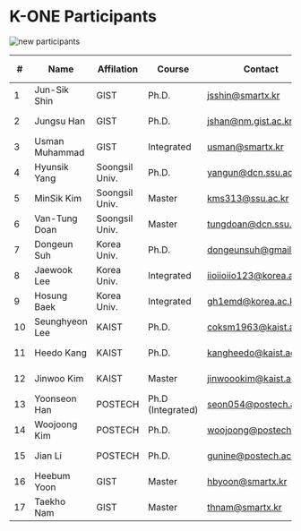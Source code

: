 # K-ONE Participants

![new participants](https://github.com/K-OpenNet/Main/blob/master/images/K-ONE_Participants_New.png)


\# | Name      | Affilation | Course | Contact | Developed S/W | Period
----|----------|------------|--------|---------|---------------|-------
1| Jun-Sik Shin | GIST | Ph.D. | jsshin@smartx.kr  | [OpenStack-OvN](https://github.com/K-OpenNet/OpenStack-OvN) | 15.06-Current
2| Jungsu Han | GIST | Ph.D. | jshan@nm.gist.ac.kr | [OpenStack-MultiView](https://github.com/K-OpenNet/OpenStack-MultiView) | 15.06-Current
3| Usman Muhammad | GIST | Integrated | usman@smartx.kr | - | 16.06-Current
4| Hyunsik Yang | Soongsil Univ. | Ph.D.| yangun@dcn.ssu.ac.kr |[OPNFV-HealthMon](https://github.com/K-OpenNet/OPNFV-HealthMon)| 15.06-Current 
5| MinSik Kim | Soongsil Univ. | Master | kms313@ssu.ac.kr | [OPNFV-StateMon](https://github.com/K-OpenNet/OPNFV-StateMon)| 15.06-Current 
6| Van-Tung Doan | Soongsil Univ. | Master | tungdoan@dcn.ssu.ac.kr | - | 16.06-Current 
7| Dongeun Suh | Korea Univ. | Ph.D. | dongeunsuh@gmail.com | [ODL-OSASS](https://github.com/K-OpenNet/ODL-OSASS) | 15.06-Current 
8| Jaewook Lee | Korea Univ. | Integrated | iioiioiio123@korea.ac.kr |[ODL-TASS](https://github.com/K-OpenNet/ODL-TASS)| 15.06-Current 
9| Hosung Baek| Korea Univ. | Integrated | gh1emd@korea.ac.kr | [ODL-SRMSS](https://github.com/K-OpenNet/ODL-SRMSS)| 15.06-Current 
10| Seunghyeon Lee | KAIST | Ph.D. |coksm1963@kaist.ac.kr | [ONOS-ApSM](https://github.com/K-OpenNet/ONOS-ApSM) | 15.06-Current 
11| Heedo Kang | KAIST | Ph.D. |kangheedo@kaist.ac.kr | [ONOS-SSM](https://github.com/K-OpenNet/ONOS-SSM) | 16.01-Current 
12| Jinwoo Kim | KAIST | Master |jinwoookim@kaist.ac.kr | [ONOS-SMoV](https://github.com/K-OpenNet/ONOS-SMoV) | 15.06-Current 
13| Yoonseon Han | POSTECH | Ph.D (Integrated)| seon054@postech.ac.kr | [ONOS-LISP](https://github.com/K-OpenNet/ONOS-LISP)| 15.06-Current 
14| Woojoong Kim | POSTECH | Ph.D. |woojoong@postech.ac.kr | [ONOS-MasMan](https://github.com/K-OpenNet/ONOS-MasMan) |15.06-Current 
15| Jian Li | POSTECH | Ph.D. |gunine@postech.ac.kr | [ONOS-LISP](https://github.com/K-OpenNet/ONOS-LISP) | 16.06-Current 
16| Heebum Yoon | GIST | Master | hbyoon@smartx.kr | [ONOS-IoTCon](https://github.com/K-OpenNet/ONOS-IoTCon) | 16.06-Current 
17| Taekho Nam | GIST | Master| thnam@smartx.kr | [ONOS-IoTCon](https://github.com/K-OpenNet/ONOS-IoTCon) | 16.06-Current
